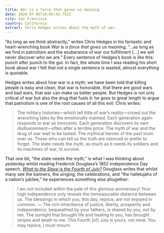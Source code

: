 ```yaml
---
title: War is a force that gives us meaning
date: 2020-07-05T16:05:43.752Z
city: San Francisco
country: California
extract: Chris Hedges writes about the myth of war.
---
```

“As long as we think abstractly,” writes Chris Hedges in his fantastic and heart-wrenching book _War is a force that gives us meaning_, “...as long as we find in patriotism and the exuberance of war our fulfillment [...] we will never discover who we are.” Every sentence of Hedges’s book is like this: punch after punch to the gut. In fact, the whole time I was reading his short book about war I felt that not a single sentence is wasted, almost everything is quotable. 

Hedges writes about how war is a myth; we have been told that killing people is easy and clean, that war is honorable, that there are good wars and bad wars, that war can make us better people. But Hedges is not only critical of war but also the drug that fuels it: he goes to great length to argue that patriotism is one of the root causes of all this evil. Chris writes:

> The military histories—which tell little of war’s reality—crowd out the wrenching tales by the emotionally maimed. Each generation again responds to war as innocents. Each generation discovers its own disillusionment—often after a terrible price. The myth of war and the drug of war wait to be tasted. The mythical heroes of the past loom over us. Those who can tell us the truth are silenced or prefer to forget. The state needs the myth, as much as it needs its soldiers and its machines of war, to survive.

That one bit, “the state needs the myth,” is what I was thinking about yesterday whilst reading Frederick Douglass’s 1852 Independence Day speech, [_What to the Slave is the Fourth of July?_](https://teachingamericanhistory.org/library/document/what-to-the-slave-is-the-fourth-of-july/) Douglass writes that whilst many see the banners, the singing, the celebrations, and “the hallelujahs of a nation’s jubilee,” he experiences something else altogether: 

> I am not included within the pale of this glorious anniversary! Your high independence only reveals the immeasurable distance between us. The blessings in which you, this day, rejoice, are not enjoyed in common. — The rich inheritance of justice, liberty, prosperity and independence, bequeathed by your fathers, is shared by you, not by me. The sunlight that brought life and healing to you, has brought stripes and death to me. This Fourth [of] July is yours, not mine. You may rejoice, I must mourn.



